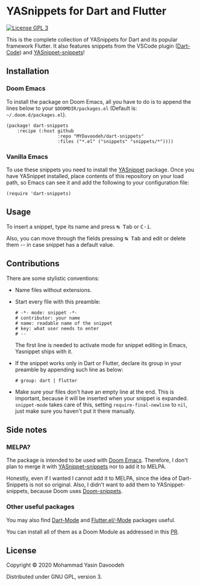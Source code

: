 # YASnippets for Dart and Flutter

[![License GPL 3](https://img.shields.io/badge/license-GPL_3-green.svg)](http://www.gnu.org/licenses/gpl-3.0.txt)

This is the complete collection of YASnippets for Dart and its popular framework
Flutter. It also features snippets from the VSCode plugin
([Dart-Code](https://github.com/Dart-Code/Dart-Code/)) and
[YASnippet-snippets](https://github.com/AndreaCrotti/yasnippet-snippets/)!

## Installation

### Doom Emacs

To install the package on Doom Emacs, all you have to do is to append the lines
below to your `$DOOMDIR/packages.el` (Default is: `~/.doom.d/packages.el`).

```emacs-lisp
(package! dart-snippets
    :recipe (:host github
                   :repo "MYDavoodeh/dart-snippets"
                   :files ("*.el" ("snippets" "snippets/*"))))
```

### Vanilla Emacs

To use these snippets you need to install
the [YASnippet](https://github.com/capitaomorte/yasnippet) package. Once you
have YASnippet installed, place contents of this repository on your load
path, so Emacs can see it and add the following to your configuration file:

```emacs-lisp
(require 'dart-snippets)
```


## Usage

To insert a snippet, type its name and press <kbd>↹ Tab</kbd> or
<kbd>C-i</kbd>.

Also, you can move through the fields pressing <kbd>↹ Tab</kbd> and edit or
delete them -- in case snippet has a default value.

## Contributions

There are some stylistic conventions:

* Name files without extensions.

* Start every file with this preamble:

  ```
  # -*- mode: snippet -*-
  # contributor: your name
  # name: readable name of the snippet
  # key: what user needs to enter
  # --
  ```

  The first line is needed to activate mode for snippet editing in Emacs,
  Yasnippet ships with it.

* If the snippet works only in Dart or Flutter, declare its group in
  your preamble by appending such line as below:

  ```
  # group: dart | flutter
  ```

* Make sure your files don't have an empty line at the end. This is
  important, because it will be inserted when your snippet is expanded.
  `snippet-mode` takes care of this, setting `require-final-newline` to
  `nil`, just make sure you haven't put it there manually.

## Side notes

### MELPA?

The package is intended to be used with [Doom
Emacs](https://github.com/hlissner/doom-emacs). Therefore, I don't plan to merge
it with
[YASnippet-snippets](https://github.com/AndreaCrotti/yasnippet-snippets/) nor to
add it to MELPA.

Honestly, even if I wanted I cannot add it to MELPA, since the idea of
Dart-Snippets is not so original. Also, I didn't want to add them to
YASnippet-snippets, because Doom uses
[Doom-snippets](https://github.com/hlissner/doom-snippets).

### Other useful packages

You may also find [Dart-Mode](https://github.com/bradyt/dart-mode) and
[Flutter.el/-Mode](https://github.com/amake/flutter.el) packages useful.

You can install all of them as a Doom Module as addressed in this
[PR](https://github.com/hlissner/doom-emacs/pull/2729).

## License

Copyright © 2020 Mohammad Yasin Davoodeh

Distributed under GNU GPL, version 3.
